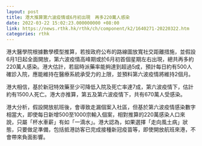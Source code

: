 ```yaml
---
layout: post
title: 港大推算第六波疫情或6月初出現　再多220萬人感染
date: 2022-03-22 15:02:23.000000000 +08:00
link: https://news.rthk.hk/rthk/ch/component/k2/1640271-20220322.htm
categories: rthk
---
```


港大醫學院根據數學模型推算，若按政府公布的路線圖放寬社交距離措施，並假設6月1日起全面開放，第六波疫情高峰期或於6月初首個星期左右出現，總共再多約220萬人感染。港大估計，若屆時派藥率能夠達到超過5成，預計每日約有500人確診入院，應能維持在醫療系統承受力的上限，並預料第六波疫情將維持2個月。

港大相信，基於新冠特效藥至少可降低入院及死亡率達7成，第六波疫情下，估計約有1500人死亡。港大亦推算，第五及第六波疫情下，共有670萬人受感染。

港大分析，假設開放航班後，會導致走漏個案入社區，但基於第六波疫情感染數字相當大，即使每日新增500至1000宗輸入個案，相對推算的220萬感染人口來說，只屬「杯水車薪」有如「一滴水」。港大認為，如果選擇「走向風土病」狀態，只要做足準備，包括抵港訪客已完成接種新冠疫苗等，即使開放航班來港，不會帶來負面影響。
